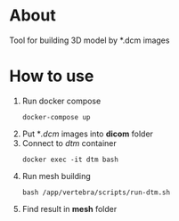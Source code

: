 About
====================
Tool for building 3D model by *.dcm images

How to use
====================

1. Run docker compose
    ```
    docker-compose up
    ```
2. Put **.dcm* images into **dicom** folder
3. Connect to *dtm* container
    ```
    docker exec -it dtm bash
    ```
4. Run mesh building
    ```
    bash /app/vertebra/scripts/run-dtm.sh
    ```
5. Find result in **mesh** folder
